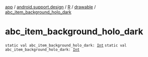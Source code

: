 [app](../../../index.md) / [android.support.design](../../index.md) / [R](../index.md) / [drawable](index.md) / [abc_item_background_holo_dark](.)

# abc_item_background_holo_dark

`static val abc_item_background_holo_dark: `[`Int`](https://kotlinlang.org/api/latest/jvm/stdlib/kotlin/-int/index.html)
`static val abc_item_background_holo_dark: `[`Int`](https://kotlinlang.org/api/latest/jvm/stdlib/kotlin/-int/index.html)